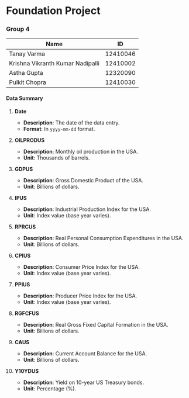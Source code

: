 # Foundation Project

### Group 4

| Name                            | ID        |
|--------------------------------|-----------|
| Tanay Varma                    | 12410046  |
| Krishna Vikranth Kumar Nadipalli | 12410002 |
| Astha Gupta                     | 12320090  |
| Pulkit Chopra                  | 12410030  |

#### Data Summary

1. **Date**
   - **Description**: The date of the data entry.
   - **Format**: In `yyyy-mm-dd` format.

2. **OILPRODUS**
   - **Description**: Monthly oil production in the USA.
   - **Unit**: Thousands of barrels.

3. **GDPUS**
   - **Description**: Gross Domestic Product of the USA.
   - **Unit**: Billions of dollars.

4. **IPUS**
   - **Description**: Industrial Production Index for the USA.
   - **Unit**: Index value (base year varies).

5. **RPRCUS**
   - **Description**: Real Personal Consumption Expenditures in the USA.
   - **Unit**: Billions of dollars.

6. **CPIUS**
   - **Description**: Consumer Price Index for the USA.
   - **Unit**: Index value (base year varies).

7. **PPIUS**
   - **Description**: Producer Price Index for the USA.
   - **Unit**: Index value (base year varies).

8. **RGFCFUS**
   - **Description**: Real Gross Fixed Capital Formation in the USA.
   - **Unit**: Billions of dollars.

9. **CAUS**
   - **Description**: Current Account Balance for the USA.
   - **Unit**: Billions of dollars.

10. **Y10YDUS**
    - **Description**: Yield on 10-year US Treasury bonds.
    - **Unit**: Percentage (%).
